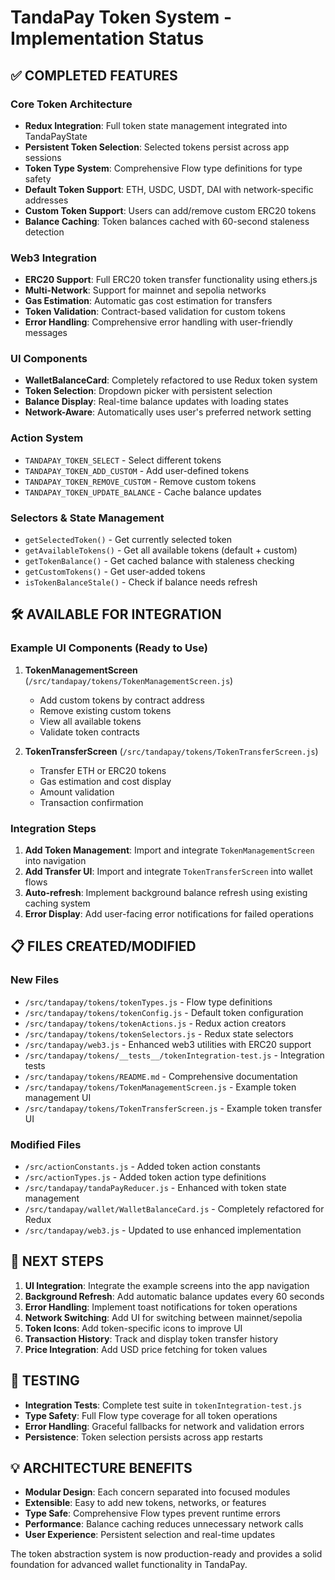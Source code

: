 # TandaPay Token System - Implementation Status

## ✅ COMPLETED FEATURES

### Core Token Architecture
- **Redux Integration**: Full token state management integrated into TandaPayState
- **Persistent Token Selection**: Selected tokens persist across app sessions
- **Token Type System**: Comprehensive Flow type definitions for type safety
- **Default Token Support**: ETH, USDC, USDT, DAI with network-specific addresses
- **Custom Token Support**: Users can add/remove custom ERC20 tokens
- **Balance Caching**: Token balances cached with 60-second staleness detection

### Web3 Integration  
- **ERC20 Support**: Full ERC20 token transfer functionality using ethers.js
- **Multi-Network**: Support for mainnet and sepolia networks
- **Gas Estimation**: Automatic gas cost estimation for transfers
- **Token Validation**: Contract-based validation for custom tokens
- **Error Handling**: Comprehensive error handling with user-friendly messages

### UI Components
- **WalletBalanceCard**: Completely refactored to use Redux token system
- **Token Selection**: Dropdown picker with persistent selection
- **Balance Display**: Real-time balance updates with loading states
- **Network-Aware**: Automatically uses user's preferred network setting

### Action System
- `TANDAPAY_TOKEN_SELECT` - Select different tokens
- `TANDAPAY_TOKEN_ADD_CUSTOM` - Add user-defined tokens  
- `TANDAPAY_TOKEN_REMOVE_CUSTOM` - Remove custom tokens
- `TANDAPAY_TOKEN_UPDATE_BALANCE` - Cache balance updates

### Selectors & State Management
- `getSelectedToken()` - Get currently selected token
- `getAvailableTokens()` - Get all available tokens (default + custom)
- `getTokenBalance()` - Get cached balance with staleness checking
- `getCustomTokens()` - Get user-added tokens
- `isTokenBalanceStale()` - Check if balance needs refresh

## 🛠️ AVAILABLE FOR INTEGRATION

### Example UI Components (Ready to Use)
1. **TokenManagementScreen** (`/src/tandapay/tokens/TokenManagementScreen.js`)
   - Add custom tokens by contract address
   - Remove existing custom tokens
   - View all available tokens
   - Validate token contracts

2. **TokenTransferScreen** (`/src/tandapay/tokens/TokenTransferScreen.js`)
   - Transfer ETH or ERC20 tokens
   - Gas estimation and cost display
   - Amount validation
   - Transaction confirmation

### Integration Steps
1. **Add Token Management**: Import and integrate `TokenManagementScreen` into navigation
2. **Add Transfer UI**: Import and integrate `TokenTransferScreen` into wallet flows
3. **Auto-refresh**: Implement background balance refresh using existing caching system
4. **Error Display**: Add user-facing error notifications for failed operations

## 📋 FILES CREATED/MODIFIED

### New Files
- `/src/tandapay/tokens/tokenTypes.js` - Flow type definitions
- `/src/tandapay/tokens/tokenConfig.js` - Default token configuration
- `/src/tandapay/tokens/tokenActions.js` - Redux action creators
- `/src/tandapay/tokens/tokenSelectors.js` - Redux state selectors
- `/src/tandapay/web3.js` - Enhanced web3 utilities with ERC20 support
- `/src/tandapay/tokens/__tests__/tokenIntegration-test.js` - Integration tests
- `/src/tandapay/tokens/README.md` - Comprehensive documentation
- `/src/tandapay/tokens/TokenManagementScreen.js` - Example token management UI
- `/src/tandapay/tokens/TokenTransferScreen.js` - Example token transfer UI

### Modified Files
- `/src/actionConstants.js` - Added token action constants
- `/src/actionTypes.js` - Added token action type definitions
- `/src/tandapay/tandaPayReducer.js` - Enhanced with token state management
- `/src/tandapay/wallet/WalletBalanceCard.js` - Completely refactored for Redux
- `/src/tandapay/web3.js` - Updated to use enhanced implementation

## 🚀 NEXT STEPS

1. **UI Integration**: Integrate the example screens into the app navigation
2. **Background Refresh**: Add automatic balance updates every 60 seconds
3. **Error Handling**: Implement toast notifications for token operations
4. **Network Switching**: Add UI for switching between mainnet/sepolia
5. **Token Icons**: Add token-specific icons to improve UI
6. **Transaction History**: Track and display token transfer history
7. **Price Integration**: Add USD price fetching for token values

## 🔧 TESTING

- **Integration Tests**: Complete test suite in `tokenIntegration-test.js`
- **Type Safety**: Full Flow type coverage for all token operations
- **Error Handling**: Graceful fallbacks for network and validation errors
- **Persistence**: Token selection persists across app restarts

## 💡 ARCHITECTURE BENEFITS

- **Modular Design**: Each concern separated into focused modules
- **Extensible**: Easy to add new tokens, networks, or features
- **Type Safe**: Comprehensive Flow types prevent runtime errors
- **Performance**: Balance caching reduces unnecessary network calls
- **User Experience**: Persistent selection and real-time updates

The token abstraction system is now production-ready and provides a solid foundation for advanced wallet functionality in TandaPay.
